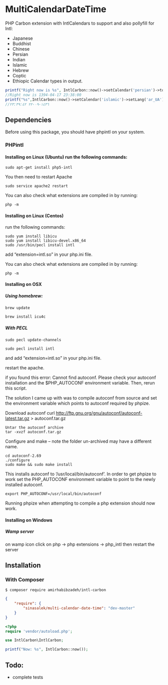 MultiCalendarDateTime
=============
PHP Carbon extension with IntlCalendars to support and also pollyfill for Intl:
* Japanese
* Buddhist
* Chinese
* Persian
* Indian
* Islamic
* Hebrew
* Coptic
* Ethiopic
Calendar types in output.
```php
printf("Right now is %s", IntlCarbon::now()->setCalendar('persian')->toDateTimeString());
//Right now is 1394-04-17 23:38:00
printf("%s",IntlCarbon::now()->setCalendar('islamic')->setLang('ar_UA')->toDateTimeString());
//١٤٣٦-٠٩-٢٢ ٢٣:٣٩:٤٢
```

## Dependencies

Before using this package, you should have phpintl on your system.

### PHPintl

#### Installing on Linux (Ubuntu) run the following commands:
```
sudo apt-get install php5-intl
```
You then need to restart Apache
```
sudo service apache2 restart
```
You can also check what extensions are compiled in by running:
```
php -m
```
#### Installing on Linux (Centos)
run the following commands:
```
sudo yum install libicu
sudo yum install libicu-devel.x86_64
sudo /usr/bin/pecl install intl
```
add “extension=intl.so” in your php.ini file.

You can also check what extensions are compiled in by running:
```
php -m
```
#### Installing on OSX

##### Using homebrew:

```
brew update

brew install icu4c
```
##### With PECL
```
sudo pecl update-channels

sudo pecl install intl
```
and add “extension=intl.so” in your php.ini file.

restart the apache.

if you found this error:
Cannot find autoconf. Please check your autoconf installation and the
$PHP_AUTOCONF environment variable. Then, rerun this script.

The solution I came up with was to compile autoconf from source and set the environment variable which points to autoconf required by phpize.

Download autoconf
curl http://ftp.gnu.org/gnu/autoconf/autoconf-latest.tar.gz > autoconf.tar.gz
```
Untar the autoconf archive
tar -xvzf autoconf.tar.gz
```
Configure and make – note the folder un-archived may have a different name.
```
cd autoconf-2.69
./configure
sudo make && sudo make install
```
This installs autoconf to ‘/usr/local/bin/autoconf’. In order to get phpize to work set the PHP_AUTOCONF environment variable to point to the newly installed autoconf.
```
export PHP_AUTOCONF=/usr/local/bin/autoconf
```
Running phpize when attempting to compile a php extension should now work.

#### Installing on Windows

##### Wamp server
on wamp icon click on php -> php extensions -> php_intl then restart the server

## Installation

### With Composer
```
$ composer require amirhabibzadeh/intl-carbon
```

```json
{
    "require": {
        "sinasalek/multi-calendar-date-time": "dev-master"
    }
}
```

```php
<?php
require 'vendor/autoload.php';

use IntlCarbon\IntlCarbon;

printf("Now: %s", IntlCarbon::now());
```

## Todo:
* complete tests
